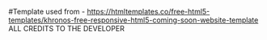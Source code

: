 #Template used from - https://htmltemplates.co/free-html5-templates/khronos-free-responsive-html5-coming-soon-website-template
ALL CREDITS TO THE DEVELOPER
